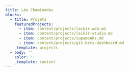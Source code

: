 ```yaml
---
title: Léa Chaminadas
blocks:
  - title: Projets
    featuredProjects:
      - item: content/projects/leikir-web.md
      - item: content/projects/leikir-studio.md
      - item: content/projects/supamonks.md
      - item: content/projects/git-bets-dashboard.md
    _template: projects
  - body: ''
    color: ''
    _template: content
---
```






